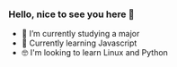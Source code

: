 ### Hello, nice to see you here 👋

- 🔭 I’m currently studying a major
- 🌱 Currently learning Javascript
- 🤓 I'm looking to learn Linux and Python
